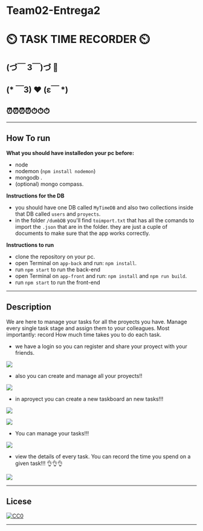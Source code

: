# Team02-Entrega2

# :timer_clock: TASK TIME RECORDER :timer_clock:

## (づ￣ 3￣)づ 🌵

## (* ￣3) ❤️ (ε￣ *)

## ⏰⏰⏰⏰⏱⏱⏱

------
## How To run

**What you should have installedon your pc before:**

* node
* nodemon (`npm install nodemon`)
* mongodb .
* (optional) mongo compass. 

**Instructions for the DB**

* you should have one DB called `MyTimeDB` and also two collections inside that DB called `users` and `proyects`.
* in the folder `/dumbDB` you'll find `toimport.txt` that has all the comands to import the `.json` that are in the folder. they are just a cuple of documents to make sure that the app works correctly.

**Instructions to run**

* clone the repository on your pc.
* open Terminal on `app-back` and run: `npm install`.
* run `npm start` to run the back-end
* open Terminal on `app-front` and run: `npm install` and `npm run build`.
* run `npm start` to run the front-end

------


## Description

We are here to manage your tasks for all the proyects you have. Manage every single task stage and assign them to your colleagues. Most importantly: record How much time takes you to do each task.

* we have a login so you can register and share your proyect with your friends.

![](app-back/imagesReadMe/login.png)

* also you can create and manage all your proyects!!

![](app-back/imagesReadMe/myProyects.png)

* in aproyect you can create a new taskboard an new tasks!!!

![](app-back/imagesReadMe/createBoard.png)

![](app-back/imagesReadMe/createTask.png)

* You can manage your tasks!!!

![](app-back/imagesReadMe/tasks.png)

* view the details of every task. You can record the time you spend on  a given task!!! 👌👌👌

![](app-back/imagesReadMe/recordtime.png)

------


## Licese

[![CC0](http://mirrors.creativecommons.org/presskit/buttons/88x31/svg/cc-zero.svg)](https://creativecommons.org/publicdomain/zero/1.0/)

------

